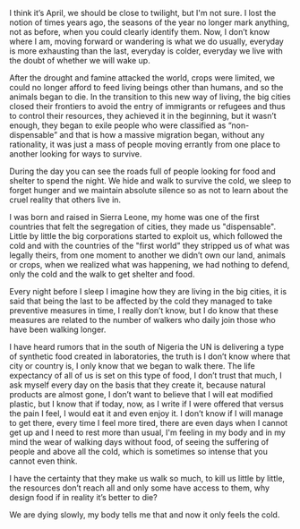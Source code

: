 I think it’s April, we should be close to twilight, but I'm not sure. I lost the notion of times years ago, the seasons of the year no longer mark anything, not as before, when you could clearly identify them. Now, I don’t know where I am, moving forward or wandering is what we do usually, everyday is more exhausting than the last, everyday is colder, everyday we live with the doubt of whether we will wake up.

After the drought and famine attacked the world, crops were limited, we could no longer afford to feed living beings other than humans, and so the animals began to die. In the transition to this new way of living, the big cities closed their frontiers to avoid the entry of immigrants or refugees and thus to control their resources, they achieved it in the beginning, but it wasn’t enough, they began to exile people who were classified as “non-dispensable” and that is how a massive migration began, without any rationality, it was just a mass of people moving errantly from one place to another looking for ways to survive.

During the day you can see the roads full of people looking for food and shelter to spend the night. We hide and walk to survive the cold, we sleep to forget hunger and we maintain absolute silence so as not to learn about the cruel reality that others live in.

I was born and raised in Sierra Leone, my home was one of the first countries that felt the segregation of cities, they made us "dispensable". Little by little the big corporations started to exploit us, which followed the cold and with the countries of the "first world" they stripped us of what was legally theirs, from one moment to another we didn’t own our land, animals or crops, when we realized what was happening, we had nothing to defend, only the cold and the walk to get shelter and food.

Every night before I sleep I imagine how they are living in the big cities, it is said that being the last to be affected by the cold they managed to take preventive measures in time, I really don’t know, but I do know that these measures are related to the number of walkers who daily join those who have been walking longer.

I have heard rumors that in the south of Nigeria the UN is delivering a type of synthetic food created in laboratories, the truth is I don’t know where that city or country is, I only know that we began to walk there. The life expectancy of all of us is set on this type of food, I don’t trust that much, I ask myself every day on the basis that they create it, because natural products are almost gone, I don’t want to believe that I will eat modified plastic, but I know that if today, now, as I write if I were offered that versus the pain I feel, I would eat it and even enjoy it. I don’t know if I will manage to get there, every time I feel more tired, there are even days when I cannot get up and I need to rest more than usual, I'm feeling in my body and in my mind the wear of walking days without food, of seeing the suffering of people and above all the cold, which is sometimes so intense that you cannot even think.

I have the certainty that they make us walk so much, to kill us little by little, the resources don’t reach all and only some have access to them, why design food if in reality it’s better to die?

We are dying slowly, my body tells me that and now it only feels the cold.
